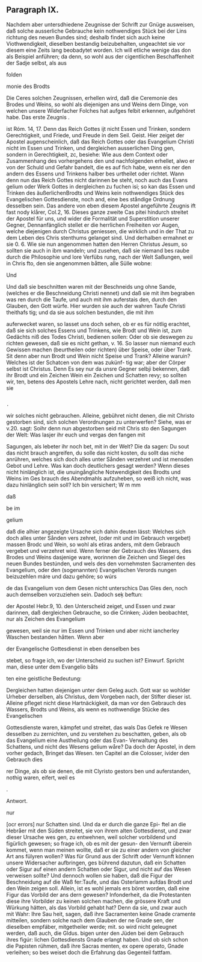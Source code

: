 
<!-- Seite 663 -->
Paragraph  IX.
--------------

Nachdem aber untersdhiedene Zeugnisse der Schrift zur Gnüge ausweisen, daß solche ausserliche Gebrauche kein nothwendiges Stück bei der Lins richtung des neuen Bundes sind; deshalb findet sich auch keine Viothwendigkeit, dieselben bestandig beizubehalten, ungeachtet sie vor diesem eine Zeits lang beobadytet worden. Ich will etliche wenige das don als Beispiel anführen; da denn, so wohl aus der cigentlichen Beschaffenheit der Sadje selbst, als aus

folden

monie des Brodts

<!-- Seite 664 -->

Die Ceres solchen Zeugnissen, erhellen wird, daß die Ceremonie
des Brodes und Weins, so wohl als diejenigen ans und Weins dern Dinge, von welchen unsere Widerfacher Folches hat aufges felbit erkennen, aufgehöret habe. Das erste Zeugnis .

ist Róm. 14, 17. Denn das Reich Gottes ijt nicht Essen und Trinken, sondern Gerechtigkeit, und Friede, und Freude in dem Seil. Geist. Hier zeiget der Apostel augenscheinlich, daß das Reich Gottes oder das Evangelium Christi nicht im Essen und Trinken, und dergleichen ausserlichen Ding gen, sondern in Gerechtigkeit, zc, besiehe: Wie aus dem Context oder Zusammenhang des vorhergehens den und nachfolgenden erhellet, alwo er von der Schuld und Gefahr bandelt, die es auf fich habe, wenn eis ner den andern des Essens und Trinkens halber bes urtheilet oder richtet. Wann denn nun das Reich Gottes nicht darinnen be steht, noch auch das Evans gelium oder Werk Gottes in dergleichen zu fuchen isi; so kan das Essen und Trinken des äußerlichenBrodts und Weins kein nothwendiges Stück des Evangelischen Gottesdienste, noch and, eine bes ståndige Ordnung desselben sein. Das andere von eben diesem Apostel angeführte Zeugnis ift fast nody klårer, Col.2, 16. Dieses ganze zweite Cas pitei hindurch streitet der Apostel für uns, und wider die Formalität und Superstition unserer Gegner, Dennanfänglich stellet er die herrlichen Freiheiten vor Augen, welche diejenigen durch Christus geniessen, die wirklich und in der That zu dem Leben des Chris stenthums gelanget sind. Und derhalben ermahnet er sie 0. 6. Wie sie nun angenommen hatten den Herren Christus Jesum, so sollten sie auch in ibm wandeln; und zusehen, daß sie niemand bes raube durch die Philosophie und lore Verfübs rung, nach der Welt Saßungen, weil in Chris fto, den sie angenommen båtten, alle Sülle wobne:

Und
<!-- Seite 665 -->
 Und daß sie beschnitten waren mit der Beschneids 
ung ohne Sande, (welches er die Beschneidung 
Christi nennet) und daß sie mit ihm begraben was 
ren durch die Taufe, und auch mit ihm auferstais 
den, durch den Glauben, den Gott würfe. Hier 
wurden sie auch der wahren Taufe Christi theithafs 
tig; und da sie aus solchen bestunden, die mit ihm
 
auferwecket waren, so lasset uns doch sehen, ob er es 
für nótlig erachtet, daß sie sich solches Essens und 
Trinkens, wie Brodt und Wein ist, zum Gedächts 
niß des Todes Christi, bedienen sollen: Oder ob sie 
deswegen zu richten gewesen, daß sie es nicht gethan, 
v. 16. So lasser nun niemand euch Gewissen 
machen (beurtheilen oder richten) über Speise, 
oder über Trank. Sit denn aber nun Brodt und 
Wein nicht Speise und Trank? Alleine waruin? 
Welches ist der Schatcen von dem was zukünf- 
tig war; aber der Cörper selbst ist Christus. Denn Es sey nur 
da unsre Gegner selbji bekennen, daß ihr Brodt und ein Zeichen 
Wein ein Zeichen und Schatten revy; so sollten wir, ten, betens 
des Apostels Lehre nach, nicht gerichtet werden, daß men sie 

                                                                                     . 
wir solches nicht gebrauchen. Alleine, gebühret nicht 
 denen, die mit Christo gestorben sind, sich solchen 
 Verordnungen zu unterwerfen? Siehe, was er v.20. 
 sagt: Soihr denn nun abgestorben seid mit Chris 
 sto den Sagungen der Welt: Was lasjer ihr euch und vergas 
 den fangen mit 

Sagungen, als lebeter ihr noch bet, mit in der Welt? Die da sagen: Du sout das nicht brauch angreifen, du solle das nicht kosten, du sollt das niche anrühren, welches sich doch alles unter Sånden verzehret und ist mensden Gebot und Lehre. Was kan doch deutlichers gesagt werden? Wenn dieses nicht hinlänglich ist, die unuingångliche Notwendigkeit des Brodts und Weins im Ges brauch des Abendmahls aufzuheben, so weiß ich nicht, was dazu hinlänglich sein soll? Ich bin versichert; W m mm

daß

be im

gelium
<!-- Seite 666 -->
daß die alhier angezeigte Ursache sich dahin deuten lässt: Welches sich doch alles unter Sånden vers zehret, (oder mit und im Gebrauch vergebet) massen Brodc und Wein, so wohl als etiras anders, mit dem Gebrauch vergebet und verzehret wird. Wenn ferner der Gebrauch des Wassers, des Brodes und Weins dasjenige ware, worinnen die Zeichen und Siegel des neuen Bundes bestúnden, und wels des den vornehmsten Sacramenten des Evangelium, oder den (sogenannten) Evangelischen Verords nungen beizuzehlen máre und dazu gehöre; so wúrs

de das Evangelium von dem Gesen nicht unterschics Das Gles den, noch auch demselben vorzuziehen sein. Dadoch seķ beftun:

der Apostel Hebr.9, 10. den Unterscheid zeiget, und Essen und zwar darinnen, daß dergleichen Gebrauche, so die Crinken; Júden beobachtet, nur als Zeichen des Evangelium

gewesen, weil sie nur im Essen und Trinken und aber nicht iancherley Waschen bestanden håtten. Wenn aber

der Evangelische Gottesdienst in eben denselben bes

stebet, so frage ich, wo der Unterscheid zu suchen ist? Einwurf. Spricht man, diese unter dem Evangelio båts

ten eine geistliche Bedeutung:

Dergleichen hatten diejenigen unter dem Geleg auch. Gott war so wohlder Urheber derselben, als Christus, dem Vorgeben nach, der Stifter dieser ist. Alleine pfleget nicht diese Hartnäckigkeit, da man vor den Gebrauch des Wassers, Brodts und Weins, als wenn es nothwendige Stücke des Evangelischen

Gottesdienste waren, kämpfet und streitet, das wals Das Gefek re Wesen desselben zu zernichten, und zu verstehen zu beschatten, geben, als ob das Evangelium eine Austheilung oder das Evan- Verwaltung des Schattens, und nicht des Wesens gelium wåre? Da doch der Apostel, in dem vorher gedach, Bringet das Wesen. ten Capitel an die Colosser, ivider den Gebrauch dies

rer Dinge, als ob sie denen, die mit Clyristo gestors ben und auferstanden, nothig waren, eifert, weil es

.

Antwort.

nur
<!-- Seite 667 -->
 [ocr errors]
nur Schatten sind. Und da er durch die ganze Epi- 
 ftel an die Hebråer mit den Süden streitet, sie von 
ihrem alten Gottesdienst, und zwar dieser Ursache wes 
 gen, zu entwehnen, weil solcher vorbildend und 
 figürlich gewesen; so frage ich, ob es mit der gesun- 
den Vernunft überein kommet, wenn man meinen 
 wollte, daß er sie zu einer andern von gleicher Art ans 
 fülyren wollen? Was für Grund aus der Schrift oder 
 Vernunft können unsere Widersacher aufbringen, ges 
 bührend dazutun, daß ein Schatten oder Sigur 
 auf einen andern Schatten oder Sigur, und nicht auf 
 das Wesen verweisen sollte? Und dennoch wollen sie 
 haben, daß die Figur der Beschneidung auf die Waß 
 fer:Taufe, und das Osterlamm aufdas Brodt und 
 den Wein zeigen soll. Allein, ist es wohl jemals ers 
 böret worden, daß eine Figur das Vorbild der ans 
 dern gewesen? Infonderheit, da die Protestanten 
 diese ihre Vorbilder zu keinen solchen machen, die 
 grössere Kraft und Würkung hätten, als das Vorbild 
 gehabt hat? Denn da sie, und zwar auch mit Wahr: Ihre Sau 
 heit, sagen, daß ihre Sacramenten keine Gnade cramente 
 mitteilen, sondern solche nach dem Glauben der ne Gnade 
 sen, der dieselben empfáber, mitgetheiler werde; mit. 
 so wird nicht geleugnet werden, daß auch, die Gldus. 
 bigen unter den Jüden bei dem Gebrauch ihres figúr: 
 lichen Gottesdiensts Gnade erlangt haben. Und 
 ob sich schon die Papisten rühmen, daß ihre Sacras 
 menten, ex opere operato, Gnade verleihen; so bes 
 weiset doch die Erfahrung das Gegenteil fattfam. 
